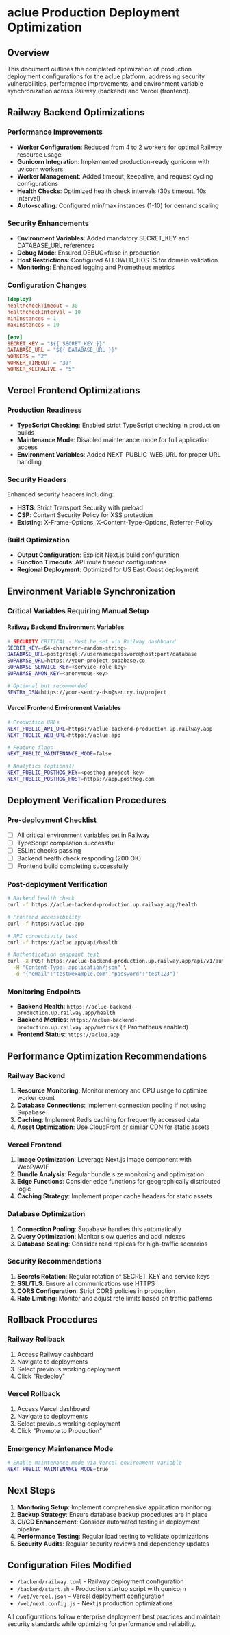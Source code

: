 # aclue Production Deployment Optimization

## Overview
This document outlines the completed optimization of production deployment configurations for the aclue platform, addressing security vulnerabilities, performance improvements, and environment variable synchronization across Railway (backend) and Vercel (frontend).

## Railway Backend Optimizations

### Performance Improvements
- **Worker Configuration**: Reduced from 4 to 2 workers for optimal Railway resource usage
- **Gunicorn Integration**: Implemented production-ready gunicorn with uvicorn workers
- **Worker Management**: Added timeout, keepalive, and request cycling configurations
- **Health Checks**: Optimized health check intervals (30s timeout, 10s interval)
- **Auto-scaling**: Configured min/max instances (1-10) for demand scaling

### Security Enhancements
- **Environment Variables**: Added mandatory SECRET_KEY and DATABASE_URL references
- **Debug Mode**: Ensured DEBUG=false in production
- **Host Restrictions**: Configured ALLOWED_HOSTS for domain validation
- **Monitoring**: Enhanced logging and Prometheus metrics

### Configuration Changes
```toml
[deploy]
healthcheckTimeout = 30
healthcheckInterval = 10
minInstances = 1
maxInstances = 10

[env]
SECRET_KEY = "${{ SECRET_KEY }}"
DATABASE_URL = "${{ DATABASE_URL }}"
WORKERS = "2"
WORKER_TIMEOUT = "30"
WORKER_KEEPALIVE = "5"
```

## Vercel Frontend Optimizations

### Production Readiness
- **TypeScript Checking**: Enabled strict TypeScript checking in production builds
- **Maintenance Mode**: Disabled maintenance mode for full application access
- **Environment Variables**: Added NEXT_PUBLIC_WEB_URL for proper URL handling

### Security Headers
Enhanced security headers including:
- **HSTS**: Strict Transport Security with preload
- **CSP**: Content Security Policy for XSS protection
- **Existing**: X-Frame-Options, X-Content-Type-Options, Referrer-Policy

### Build Optimization
- **Output Configuration**: Explicit Next.js build configuration
- **Function Timeouts**: API route timeout configurations
- **Regional Deployment**: Optimized for US East Coast deployment

## Environment Variable Synchronization

### Critical Variables Requiring Manual Setup

#### Railway Backend Environment Variables
```bash
# SECURITY CRITICAL - Must be set via Railway dashboard
SECRET_KEY=<64-character-random-string>
DATABASE_URL=postgresql://username:password@host:port/database
SUPABASE_URL=https://your-project.supabase.co
SUPABASE_SERVICE_KEY=<service-role-key>
SUPABASE_ANON_KEY=<anonymous-key>

# Optional but recommended
SENTRY_DSN=https://your-sentry-dsn@sentry.io/project
```

#### Vercel Frontend Environment Variables
```bash
# Production URLs
NEXT_PUBLIC_API_URL=https://aclue-backend-production.up.railway.app
NEXT_PUBLIC_WEB_URL=https://aclue.app

# Feature flags
NEXT_PUBLIC_MAINTENANCE_MODE=false

# Analytics (optional)
NEXT_PUBLIC_POSTHOG_KEY=<posthog-project-key>
NEXT_PUBLIC_POSTHOG_HOST=https://app.posthog.com
```

## Deployment Verification Procedures

### Pre-deployment Checklist
- [ ] All critical environment variables set in Railway
- [ ] TypeScript compilation successful
- [ ] ESLint checks passing
- [ ] Backend health check responding (200 OK)
- [ ] Frontend build completing successfully

### Post-deployment Verification
```bash
# Backend health check
curl -f https://aclue-backend-production.up.railway.app/health

# Frontend accessibility
curl -f https://aclue.app

# API connectivity test
curl -f https://aclue.app/api/health

# Authentication endpoint test
curl -X POST https://aclue-backend-production.up.railway.app/api/v1/auth/login \
  -H "Content-Type: application/json" \
  -d '{"email":"test@example.com","password":"test123"}'
```

### Monitoring Endpoints
- **Backend Health**: `https://aclue-backend-production.up.railway.app/health`
- **Backend Metrics**: `https://aclue-backend-production.up.railway.app/metrics` (if Prometheus enabled)
- **Frontend Status**: `https://aclue.app`

## Performance Optimization Recommendations

### Railway Backend
1. **Resource Monitoring**: Monitor memory and CPU usage to optimize worker count
2. **Database Connections**: Implement connection pooling if not using Supabase
3. **Caching**: Implement Redis caching for frequently accessed data
4. **Asset Optimization**: Use CloudFront or similar CDN for static assets

### Vercel Frontend
1. **Image Optimization**: Leverage Next.js Image component with WebP/AVIF
2. **Bundle Analysis**: Regular bundle size monitoring and optimization
3. **Edge Functions**: Consider edge functions for geographically distributed logic
4. **Caching Strategy**: Implement proper cache headers for static assets

### Database Optimization
1. **Connection Pooling**: Supabase handles this automatically
2. **Query Optimization**: Monitor slow queries and add indexes
3. **Database Scaling**: Consider read replicas for high-traffic scenarios

### Security Recommendations
1. **Secrets Rotation**: Regular rotation of SECRET_KEY and service keys
2. **SSL/TLS**: Ensure all communications use HTTPS
3. **CORS Configuration**: Strict CORS policies in production
4. **Rate Limiting**: Monitor and adjust rate limits based on traffic patterns

## Rollback Procedures

### Railway Rollback
1. Access Railway dashboard
2. Navigate to deployments
3. Select previous working deployment
4. Click "Redeploy"

### Vercel Rollback
1. Access Vercel dashboard
2. Navigate to deployments
3. Select previous working deployment
4. Click "Promote to Production"

### Emergency Maintenance Mode
```bash
# Enable maintenance mode via Vercel environment variable
NEXT_PUBLIC_MAINTENANCE_MODE=true
```

## Next Steps

1. **Monitoring Setup**: Implement comprehensive application monitoring
2. **Backup Strategy**: Ensure database backup procedures are in place
3. **CI/CD Enhancement**: Consider automated testing in deployment pipeline
4. **Performance Testing**: Regular load testing to validate optimizations
5. **Security Audits**: Regular security reviews and dependency updates

## Configuration Files Modified

- `/backend/railway.toml` - Railway deployment configuration
- `/backend/start.sh` - Production startup script with gunicorn
- `/web/vercel.json` - Vercel deployment configuration
- `/web/next.config.js` - Next.js production optimizations

All configurations follow enterprise deployment best practices and maintain security standards while optimizing for performance and reliability.